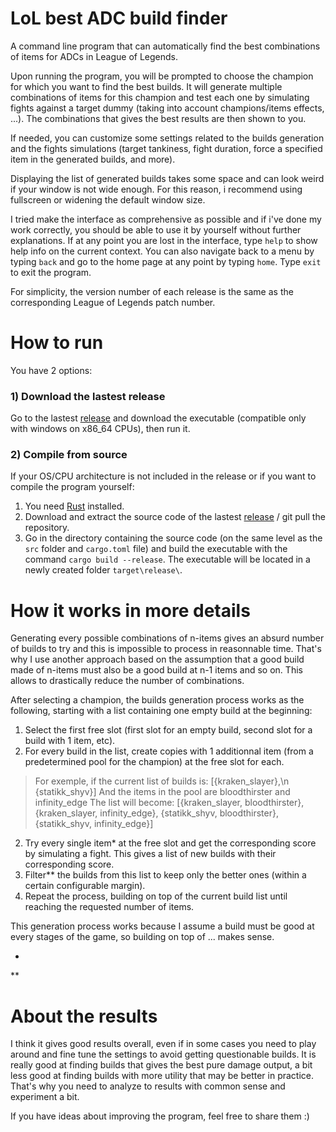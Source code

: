 # LoL best ADC build finder
A command line program that can automatically find the best combinations of items for ADCs in League of Legends.

Upon running the program, you will be prompted to choose the champion for which you want to find the best builds. It will generate multiple combinations of items for this champion and test each one by simulating fights against a target dummy (taking into account champions/items effects, ...). The combinations that gives the best results are then shown to you.

If needed, you can customize some settings related to the builds generation and the fights simulations (target tankiness, fight duration, force a specified item in the generated builds, and more).

Displaying the list of generated builds takes some space and can look weird if your window is not wide enough. For this reason, i recommend using fullscreen or widening the default window size.

I tried make the interface as comprehensive as possible and if i've done my work correctly, you should be able to use it by yourself without further explanations. If at any point you are lost in the interface, type `help` to show help info on the current context. You can also navigate back to a menu by typing `back` and go to the home page at any point by typing `home`. Type `exit` to exit the program.

For simplicity, the version number of each release is the same as the corresponding League of Legends patch number.

# How to run
You have 2 options:

### 1) Download the lastest release
Go to the lastest [release](https://github.com/trimix3d/lol_best_adc_build_finder/releases) and download the executable (compatible only with windows on x86_64 CPUs), then run it.

### 2) Compile from source
If your OS/CPU architecture is not included in the release or if you want to compile the program yourself:
1. You need [Rust](https://www.rust-lang.org/tools/install) installed.
2. Download and extract the source code of the lastest [release](https://github.com/trimix3d/lol_best_adc_build_finder/releases) / git pull the repository.
3. Go in the directory containing the source code (on the same level as the `src` folder and `cargo.toml` file) and build the executable with the command ```cargo build --release```. The executable will be located in a newly created folder `target\release\`.

# How it works in more details
Generating every possible combinations of n-items gives an absurd number of builds to try and this is impossible to process in reasonnable time. That's why I use another approach based on the assumption that a good build made of n-items must also be a good build at n-1 items and so on. This allows to drastically reduce the number of combinations.

After selecting a champion, the builds generation process works as the following, starting with a list containing one empty build at the beginning:
1. Select the first free slot (first slot for an empty build, second slot for a build with 1 item, etc).
2. For every build in the list, create copies with 1 additionnal item (from a predetermined pool for the champion) at the free slot for each.
> For exemple, if the current list of builds is: [{kraken_slayer},\n
>                                                 {statikk_shyv}]
> And the items in the pool are bloodthirster and infinity_edge
> The list will become: [{kraken_slayer, bloodthirster},
>                        {kraken_slayer, infinity_edge},
>                        {statikk_shyv, bloodthirster},
>                        {statikk_shyv, infinity_edge}]
2. Try every single item* at the free slot and get the corresponding score by simulating a fight. This gives a list of new builds with their corresponding score.
3. Filter** the builds from this list to keep only the better ones (within a certain configurable margin).
4. Repeat the process, building on top of the current build list until reaching the requested number of items.

This generation process works because I assume a build must be good at every stages of the game, so building on top of ... makes sense.

*
**

# About the results
I think it gives good results overall, even if in some cases you need to play around and fine tune the settings to avoid getting questionable builds.
It is really good at finding builds that gives the best pure damage output, a bit less good at finding builds with more utility that may be better in practice. That's why you need to analyze to results with common sense and experiment a bit.

If you have ideas about improving the program, feel free to share them :)